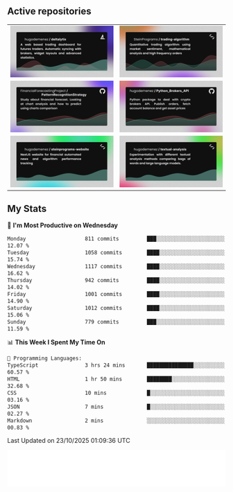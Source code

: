 ## Active repositories
|||
| ------------- | ------------- |
|[![Deltalytix](assets/deltalytix-preview.png)](https://github.com/hugodemenez/deltalytix)|[![Python Trading Algorithm](assets/base_python_architecture.png)](https://github.com/SteinPrograms/base-python-architecture)|
|[![Quantitative Prediction](assets/pattern_recognition_strategy.png)](https://github.com/FinancialForecastingProject/PatternRecognitionStrategy.git)|[![Broker SDK](assets/python_brokers_api.png)](https://github.com/hugodemenez/Python_Brokers_API)|
|[![NextJS Website](assets/steinprograms-website.png)](https://github.com/hugodemenez/steinprograms-website)|[![Textual](assets/textual-analysis.png)](https://github.com/hugodemenez/textual-analysis)|


## My Stats

<!--START_SECTION:waka-->
📅 **I'm Most Productive on Wednesday** 

```text
Monday                   811 commits         ███░░░░░░░░░░░░░░░░░░░░░░   12.07 % 
Tuesday                  1058 commits        ████░░░░░░░░░░░░░░░░░░░░░   15.74 % 
Wednesday                1117 commits        ████░░░░░░░░░░░░░░░░░░░░░   16.62 % 
Thursday                 942 commits         ████░░░░░░░░░░░░░░░░░░░░░   14.02 % 
Friday                   1001 commits        ████░░░░░░░░░░░░░░░░░░░░░   14.90 % 
Saturday                 1012 commits        ████░░░░░░░░░░░░░░░░░░░░░   15.06 % 
Sunday                   779 commits         ███░░░░░░░░░░░░░░░░░░░░░░   11.59 % 
```


📊 **This Week I Spent My Time On** 

```text
💬 Programming Languages: 
TypeScript               3 hrs 24 mins       ███████████████░░░░░░░░░░   60.57 % 
HTML                     1 hr 50 mins        ████████░░░░░░░░░░░░░░░░░   32.68 % 
CSS                      10 mins             █░░░░░░░░░░░░░░░░░░░░░░░░   03.16 % 
JSON                     7 mins              █░░░░░░░░░░░░░░░░░░░░░░░░   02.27 % 
Markdown                 2 mins              ░░░░░░░░░░░░░░░░░░░░░░░░░   00.83 % 
```


 Last Updated on 23/10/2025 01:09:36 UTC
<!--END_SECTION:waka-->

![Coding metrics](metrics.plugin.wakatime.svg)
